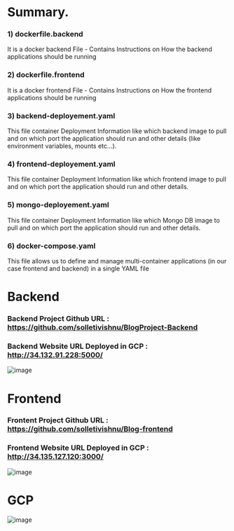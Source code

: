 # Summary.

### 1) dockerfile.backend
   It is a docker backend File - Contains Instructions on How the backend applications should be running
### 2) dockerfile.frontend
   It is a docker frontend File - Contains Instructions on How the frontend applications should be running

### 3) backend-deployement.yaml
   This file container Deployment Information like which backend image to pull and on which port the application should run and other details (like environment variables, mounts etc...).
### 4) frontend-deployement.yaml
   This file container Deployment Information like which frontend image to pull and on which port the application should run and other details.
### 5) mongo-deployement.yaml
   This file container Deployment Information like which Mongo DB image to pull and on which port the application should run and other details.

### 6) docker-compose.yaml
   This file allows us to define and manage multi-container applications (in our case frontend and backend) in a single YAML file





# Backend 

### Backend Project Github URL : https://github.com/solletivishnu/BlogProject-Backend

### Backend Website URL Deployed in GCP : http://34.132.91.228:5000/

![image](https://github.com/user-attachments/assets/477a8b37-d77d-4d8b-90e3-def05f82b758)





# Frontend

### Frontent Project Github URL : https://github.com/solletivishnu/Blog-frontend

### Frontend Website URL Deployed in GCP : http://34.135.127.120:3000/

![image](https://github.com/user-attachments/assets/5f8ef8b1-dc92-47bf-a2dd-c76e3ec1a2fd)


# GCP


![image](https://github.com/user-attachments/assets/af371cde-8af8-4f60-9f0e-da0090ac9005)

